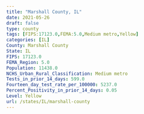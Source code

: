 ```yaml
---
title: "Marshall County, IL"
date: 2021-05-26
draft: false
type: county
tags: [FIPS:17123.0,FEMA:5.0,Medium metro,Yellow]
categories: [IL]
County: Marshall County
State: IL
FIPS: 17123.0
FEMA_Region: 5.0
Population: 11438.0
NCHS_Urban_Rural_Classification: Medium metro
Tests_in_prior_14_days: 599.0
Fourteen_day_test_rate_per_100000: 5237.0
Percent_Positivity_in_prior_14_days: 0.05
Level: Yellow
url: /states/IL/marshall-county
---
```



